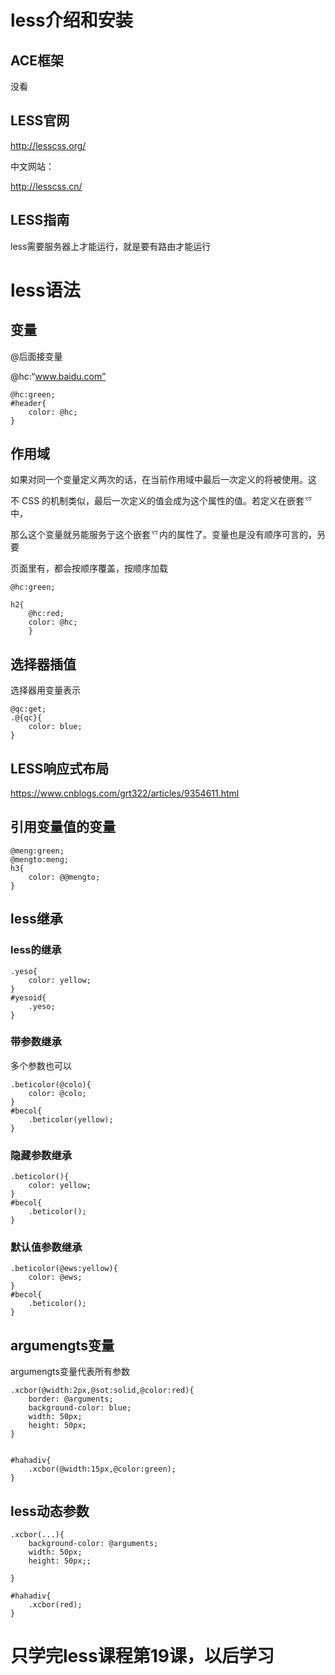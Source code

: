 # less介绍和安装

## ACE框架

没看

## LESS官网

http://lesscss.org/

中文网站：

http://lesscss.cn/

## LESS指南

less需要服务器上才能运行，就是要有路由才能运行

# less语法

## 变量

@后面接变量

@hc:“www.baidu.com”

```
@hc:green;
#header{
    color: @hc;
}
```

## 作用域

如果对同一个变量定义两次的话，在当前作用域中最后一次定义的将被使用。这 

不 CSS 的机制类似，最后一次定义的值会成为这个属性的值。若定义在嵌套乊中， 

那么这个变量就叧能服务亍这个嵌套乊内的属性了。变量也是没有顺序可言的，叧要 

页面里有，都会按顺序覆盖，按顺序加载

```less
@hc:green;

h2{
    @hc:red;
    color: @hc;
    }
```

## 选择器插值

选择器用变量表示

```less
@qc:get;
.@{qc}{
    color: blue;
}
```

## LESS响应式布局

https://www.cnblogs.com/grt322/articles/9354611.html

## 引用变量值的变量

```less
@meng:green;
@mengto:meng;
h3{
    color: @@mengto;
}
```

## less继承

### less的继承

```less
.yeso{
    color: yellow;
}
#yesoid{
    .yeso;
}

```

### 带参数继承

多个参数也可以

```less
.beticolor(@colo){
    color: @colo;
}
#becol{
    .beticolor(yellow);
}
```

### 隐藏参数继承

```less
.beticolor(){
    color: yellow;
}
#becol{
    .beticolor();
}

```

### 默认值参数继承

```less
.beticolor(@ews:yellow){
    color: @ews;
}
#becol{
    .beticolor();
}
```

## argumengts变量

argumengts变量代表所有参数

```less
.xcbor(@width:2px,@sot:solid,@color:red){
    border: @arguments;
    background-color: blue;
    width: 50px;
    height: 50px;
}


#hahadiv{
    .xcbor(@width:15px,@color:green);
}
```

## less动态参数

```less
.xcbor(...){
    background-color: @arguments;
    width: 50px;
    height: 50px;;
   
}

#hahadiv{
    .xcbor(red);
}
```

# 只学完less课程第19课，以后学习